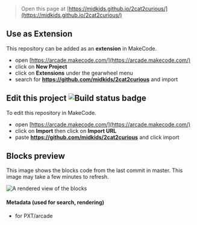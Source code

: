  


> Open this page at [https://midkids.github.io/2cat2curious/](https://midkids.github.io/2cat2curious/)

## Use as Extension

This repository can be added as an **extension** in MakeCode.

* open [https://arcade.makecode.com/](https://arcade.makecode.com/)
* click on **New Project**
* click on **Extensions** under the gearwheel menu
* search for **https://github.com/midkids/2cat2curious** and import

## Edit this project ![Build status badge](https://github.com/midkids/2cat2curious/workflows/MakeCode/badge.svg)

To edit this repository in MakeCode.

* open [https://arcade.makecode.com/](https://arcade.makecode.com/)
* click on **Import** then click on **Import URL**
* paste **https://github.com/midkids/2cat2curious** and click import

## Blocks preview

This image shows the blocks code from the last commit in master.
This image may take a few minutes to refresh.

![A rendered view of the blocks](https://github.com/midkids/2cat2curious/raw/master/.github/makecode/blocks.png)

#### Metadata (used for search, rendering)

* for PXT/arcade
<script src="https://makecode.com/gh-pages-embed.js"></script><script>makeCodeRender("{{ site.makecode.home_url }}", "{{ site.github.owner_name }}/{{ site.github.repository_name }}");</script>
